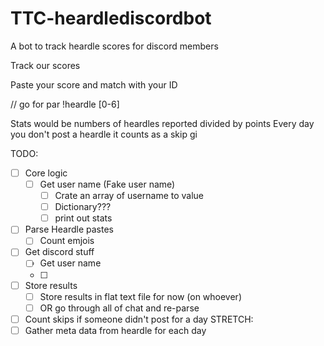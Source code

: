 # TTC-heardlediscordbot
A bot to track heardle scores for discord members

Track our scores

Paste your score and match with your ID

// go for par
!heardle [0-6]

Stats would be numbers of heardles reported divided by points
Every day you don't post a heardle it counts as a skip
gi

TODO:
 - [ ] Core logic
   - [ ] Get user name (Fake user name)
     - [ ] Crate an array of username to value
     - [ ] Dictionary???
     - [ ] print out stats 
 - [ ] Parse Heardle pastes
   - [ ] Count emjois
 - [ ] Get discord stuff
   - [ ] Get user name
   - [ ] 
 - [ ] Store results
   - [ ] Store results in flat text file for now (on whoever)
   - [ ] OR go through all of chat and re-parse
 - [ ] Count skips if someone didn't post for a day
STRETCH:
 - [ ] Gather meta data from heardle for each day 